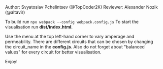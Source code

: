 Author: Svyatoslav Pchelintsev (@TopCoder2K)
Reviewer: Alexander Nozik (@altavir)

To build run `npx webpack --config webpack.config.js`
To start the visualisation run **dist/index.html**.

Use the menu at the top left-hand corner to vary amperage and permeability.
There are different circuits that can be chosen by changing the circuit_name in the **config.js**.
Also do not forget about "balanced values" for every circuit for better visualisation. 

Enjoy!

